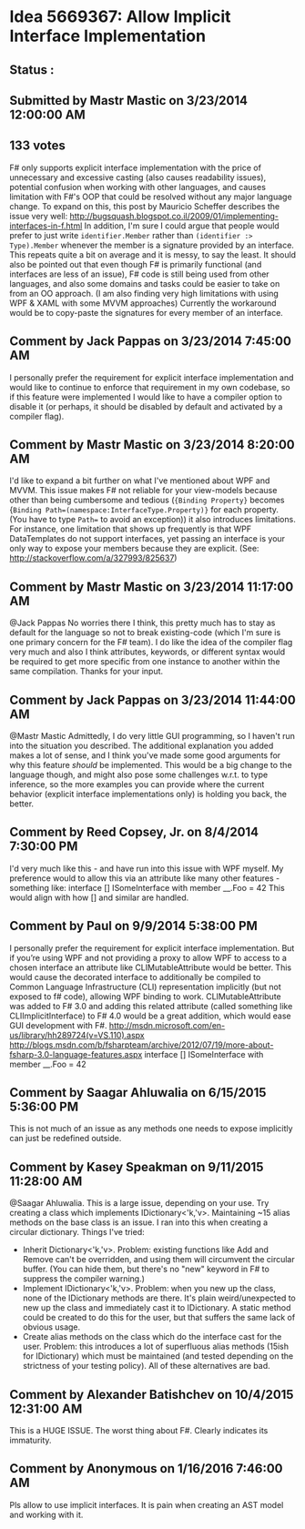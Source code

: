 # Idea 5669367: Allow Implicit Interface Implementation #

## Status : 

## Submitted by Mastr Mastic on 3/23/2014 12:00:00 AM

## 133 votes

F# only supports explicit interface implementation with the price of unnecessary and excessive casting (also causes readability issues), potential confusion when working with other languages, and causes limitation with F#'s OOP that could be resolved without any major language change.
To expand on this, this post by Mauricio Scheffer describes the issue very well: http://bugsquash.blogspot.co.il/2009/01/implementing-interfaces-in-f.html
In addition, I'm sure I could argue that people would prefer to just write `identifier.Member` rather than `(identifier :> Type).Member` whenever the member is a signature provided by an interface.
This repeats quite a bit on average and it is messy, to say the least.
It should also be pointed out that even though F# is primarily functional (and interfaces are less of an issue), F# code is still being used from other languages, and also some domains and tasks could be easier to take on from an OO approach.
(I am also finding very high limitations with using WPF & XAML with some MVVM approaches)
Currently the workaround would be to copy-paste the signatures for every member of an interface.


## Comment by Jack Pappas on 3/23/2014 7:45:00 AM

I personally prefer the requirement for explicit interface implementation and would like to continue to enforce that requirement in my own codebase, so if this feature were implemented I would like to have a compiler option to disable it (or perhaps, it should be disabled by default and activated by a compiler flag).

## Comment by Mastr Mastic on 3/23/2014 8:20:00 AM

I'd like to expand a bit further on what I've mentioned about WPF and MVVM.
This issue makes F# not reliable for your view-models because other than being cumbersome and tedious (`{Binding Property}` becomes {`Binding Path=(namespace:InterfaceType.Property)}` for each property.
(You have to type `Path=` to avoid an exception)) it also introduces limitations.
For instance, one limitation that shows up frequently is that WPF DataTemplates do not support interfaces, yet passing an interface is your only way to expose your members because they are explicit.
(See: http://stackoverflow.com/a/327993/825637)

## Comment by Mastr Mastic on 3/23/2014 11:17:00 AM

@Jack Pappas No worries there I think, this pretty much has to stay as default for the language so not to break existing-code (which I'm sure is one primary concern for the F# team).
I do like the idea of the compiler flag very much and also I think attributes, keywords, or different syntax would be required to get more specific from one instance to another within the same compilation.
Thanks for your input.

## Comment by Jack Pappas on 3/23/2014 11:44:00 AM

@Mastr Mastic Admittedly, I do very little GUI programming, so I haven't run into the situation you described. The additional explanation you added makes a lot of sense, and I think you've made some good arguments for why this feature *should* be implemented. This would be a big change to the language though, and might also pose some challenges w.r.t. to type inference, so the more examples you can provide where the current behavior (explicit interface implementations only) is holding you back, the better.

## Comment by Reed Copsey, Jr. on 8/4/2014 7:30:00 PM

I'd very much like this - and have run into this issue with WPF myself.
My preference would to allow this via an attribute like many other features - something like:
interface [<ImplicitInterface>] ISomeInterface with
member __.Foo = 42
This would align with how [<AbstractClass>] and similar are handled.

## Comment by Paul on 9/9/2014 5:38:00 PM

I personally prefer the requirement for explicit interface implementation. But if you’re using WPF and not providing a proxy to allow WPF to access to a chosen interface an attribute like CLIMutableAttribute would be better. This would cause the decorated interface to additionally be compiled to Common Language Infrastructure (CLI) representation implicitly (but not exposed to f# code), allowing WPF binding to work. CLIMutableAttribute was added to F# 3.0 and adding this related attribute (called something like CLIImplicitInterface) to F# 4.0 would be a great addition, which would ease GUI development with F#.
http://msdn.microsoft.com/en-us/library/hh289724(v=VS.110).aspx
http://blogs.msdn.com/b/fsharpteam/archive/2012/07/19/more-about-fsharp-3.0-language-features.aspx
interface [<CLIImplicitInterface>] ISomeInterface with
member __.Foo = 42

## Comment by Saagar Ahluwalia on 6/15/2015 5:36:00 PM

This is not much of an issue as any methods one needs to expose implicitly can just be redefined outside.

## Comment by Kasey Speakman on 9/11/2015 11:28:00 AM

@Saagar Ahluwalia. This is a large issue, depending on your use. Try creating a class which implements IDictionary<'k,'v>. Maintaining ~15 alias methods on the base class is an issue.
I ran into this when creating a circular dictionary. Things I've tried:
- Inherit Dictionary<'k,'v>. Problem: existing functions like Add and Remove can't be overridden, and using them will circumvent the circular buffer. (You can hide them, but there's no "new" keyword in F# to suppress the compiler warning.)
- Implement IDictionary<'k,'v>. Problem: when you new up the class, none of the IDictionary methods are there. It's plain weird/unexpected to new up the class and immediately cast it to IDictionary. A static method could be created to do this for the user, but that suffers the same lack of obvious usage.
- Create alias methods on the class which do the interface cast for the user. Problem: this introduces a lot of superfluous alias methods (15ish for IDictionary) which must be maintained (and tested depending on the strictness of your testing policy).
All of these alternatives are bad.

## Comment by Alexander Batishchev on 10/4/2015 12:31:00 AM

This is a HUGE ISSUE. The worst thing about F#. Clearly indicates its immaturity.

## Comment by Anonymous on 1/16/2016 7:46:00 AM

Pls allow to use implicit interfaces. It is pain when creating an AST model and working with it.
